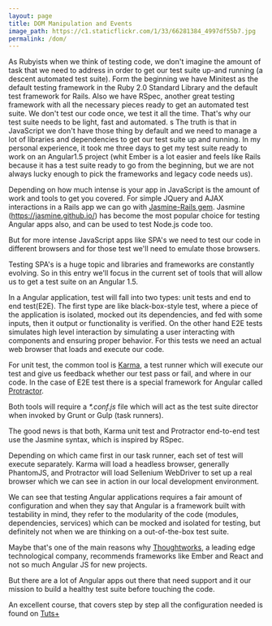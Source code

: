 ```yaml
---
layout: page
title: DOM Manipulation and Events
image_path: https://c1.staticflickr.com/1/33/66281384_4997df55b7.jpg
permalink: /dom/
---
```


As Rubyists when we think of testing code, we don't imagine the amount of task that we need to address in order to get our test suite up-and running (a descent automated test suite). Form the beginning we have Minitest as the default testing framework in the Ruby 2.0 Standard Library and the default test framework for Rails. Also we have RSpec, another great testing framework with all the necessary pieces ready to get an automated test suite. We don't test our code once, we test it all the time. That's why our test suite needs to be light, fast and automated.
s
The truth is that in JavaScript we don't have those thing by default and we need to manage a lot of libraries and dependencies to get our test suite up and running. In my personal experience, it took me three days to get my test suite ready to work on an Angular1.5 project (whit Ember is a lot easier and feels like Rails because it has a test suite ready to go from the beginning, but we are not always lucky enough to pick the frameworks and legacy code needs us).

Depending on how much intense is your app in JavaScript is the amount of work and tools to get you covered. For simple JQuery and AJAX interactions in a Rails app we can go with [Jasmine-Rails gem](https://github.com/searls/jasmine-rails). Jasmine (https://jasmine.github.io/) has become the most popular choice for testing Angular apps also, and can be used to test Node.js code too.

But for more intense JavaScript apps like SPA's we need to test our code in different browsers and for those test we'll need to emulate those browsers.

Testing SPA's is a huge topic and libraries and frameworks are constantly evolving. So in this entry we'll focus in the current set of tools that will allow us to get a test suite on an Angular 1.5.

In a Angular application, test will fall into two types: unit tests and end to end test(E2E). The first type are like black-box-style test, where a piece of the application is isolated, mocked out its dependencies, and fed with some inputs, then it output or functionality is verified. On the other hand E2E tests simulates high level interaction by simulating a user interacting with components and ensuring proper behavior. For this tests we need an actual web browser that loads and execute our code.

For unit test, the common tool is [Karma](https://karma-runner.github.io/1.0/index.html), a test runner which will execute our test and give us feedback whether our test pass or fail, and where in our code. In the case of E2E test there is a special framework for Angular called [Protractor](http://www.protractortest.org/#/).

Both tools will require a *\*.conf.js* file which will act as the test suite director when invoked by Grunt or Gulp (task runners).

The good news is that both, Karma unit test and Protractor end-to-end test use the Jasmine syntax, which is inspired by RSpec.

Depending on which came first in our task runner, each set of test will execute separately. Karma will load a headless browser, generally PhantomJS, and Protractor will load Sellenium WebDriver to set up a real browser which we can see in action in our local development environment.

We can see that testing Angular applications requires a fair amount of configuration and when they say that Angular is a framework built with testability in mind, they refer to the modularity of the code (modules, dependencies, services) which can be mocked and isolated for testing, but definitely not when we are thinking on a out-of-the-box test suite.

Maybe that's one of the main reasons why [Thoughtworks](https://www.thoughtworks.com/radar/languages-and-frameworks), a leading edge technological company, recommends frameworks like Ember and React and not so much Angular JS for new projects.

But there are a lot of Angular apps out there that need support and it our mission to build a healthy test suite before touching the code.

An excellent course, that covers step by step all the configuration needed is found on [Tuts+](https://code.tutsplus.com/courses/angularjs-for-test-driven-development)
